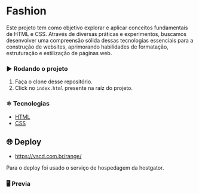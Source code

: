 # Fashion

Este projeto tem como objetivo explorar e aplicar conceitos fundamentais de HTML e CSS. Através de diversas práticas e experimentos, buscamos desenvolver uma compreensão sólida dessas tecnologias essenciais para a construção de websites, aprimorando habilidades de formatação, estruturação e estilização de páginas web.

### :arrow_forward: Rodando o projeto
1. Faça o clone desse repositório.
2. Click no `index.html` presente na raíz do projeto.


### :atom_symbol: Tecnologias 
* [HTML](https://developer.mozilla.org/pt-BR/docs/Web/HTML)
* [CSS](https://developer.mozilla.org/pt-BR/docs/Web/CSS)

## :globe_with_meridians: Deploy

* https://vscd.com.br/range/

Para o deploy foi usado o serviço de hospedagem da hostgator.

### :desktop_computer: Previa
